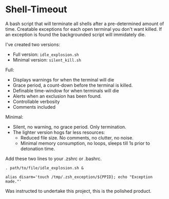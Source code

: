 # Shell-Timeout
A bash script that will terminate all shells after a pre-determined amount of time. 
Creatable exceptions for each open terminal you don't want killed. 
If an exception is found the backgrounded script will immidately die.

I've created two versions:

- Full version: `idle_explosion.sh`
- Minimal version: `silent_kill.sh`

Full:
- Displays warnings for when the terminal will die
- Grace period, a count-down before the terminal is killed.
- Definable time-window for when terminals will die
- Alerts when an exclusion has been found.  
- Controllable verbosity
- Comments included

Minimal:
- Silent, no warning, no grace period. Only termination.
- The lighter version hogs far less resources:  
    - Reduced file size. No comments, no clutter, no noise.
    - Minimal memory consumption, no loops, sleeps till 1s prior to detonation time.


Add these two lines to your .zshrc or .bashrc.

`. path/to/file/idle_explosion.sh &`

`alias disarm='touch /tmp/.zsh_exception/${PPID}; echo "Exception made."'`

Was instructed to undertake this project, this is the polished product. 
